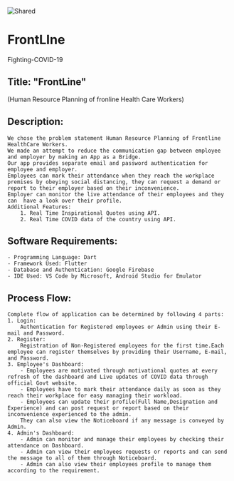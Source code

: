 ![Shared](https://user-images.githubusercontent.com/45639831/119272301-e57cbf80-bc22-11eb-8170-6afee27d5584.jpg)

# FrontLIne
Fighting-COVID-19     
## Title: "FrontLine"
(Human Resource Planning of fronline Health Care Workers)

## Description: 
    We chose the problem statement Human Resource Planning of Frontline HealthCare Workers. 
    We made an attempt to reduce the communication gap between employee and employer by making an App as a Bridge. 
    Our app provides separate email and password authentication for employee and employer. 
    Employees can mark their attendance when they reach the workplace premises by obeying social distancing, they can request a demand or report to their employer based on their inconvenience.
    Employer can monitor the live attendance of their employees and they can  have a look over their profile. 
    Additional Features: 
        1. Real Time Inspirational Quotes using API.  
        2. Real Time COVID data of the country using API.

## Software Requirements:
    - Programming Language: Dart 
    - Framework Used: Flutter 
    - Database and Authentication: Google Firebase
    - IDE Used: VS Code by Microsoft, Android Studio for Emulator 

## Process Flow: 
    Complete flow of application can be determined by following 4 parts:
    1. Login:
        Authentication for Registered employees or Admin using their E-mail and Password.
    2. Register:
        Registration of Non-Registered employees for the first time.Each employee can register themselves by providing their Username, E-mail, and Password. 
    3. Employee's Dashboard:
        - Employees are motivated through motivational quotes at every refresh of the dashboard and Live updates of COVID data through official Govt website.
        - Employees have to mark their attendance daily as soon as they reach their workplace for easy managing their workload.
        - Employees can update their profile(Full Name,Designation and Experience) and can post request or report based on their        inconvenience experienced to the admin.
        They can also view the Noticeboard if any message is conveyed by Admin.
    4. Admin's Dashboard:
        - Admin can monitor and manage their employees by checking their attendance on Dashboard.
        - Admin can view their employees requests or reports and can send the message to all of them through Noticeboard. 
        - Admin can also view their employees profile to manage them according to the requirement.

        


